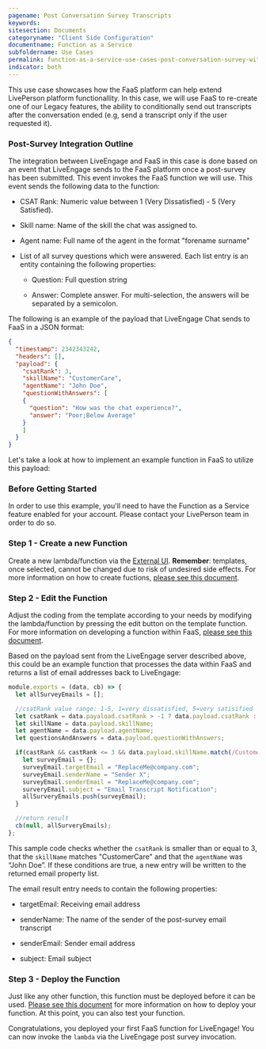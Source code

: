 ```yaml
---
pagename: Post Conversation Survey Transcripts
keywords:
sitesection: Documents
categoryname: "Client Side Configuration"
documentname: Function as a Service
subfoldername: Use Cases
permalink: function-as-a-service-use-cases-post-conversation-survey-with-faas.html
indicator: both
---
```


This use case showcases how the FaaS platform can help extend LivePerson platform functionallity. In this case, we will use FaaS to re-create one of our Legacy features, the ability to conditionally send out transcripts after the conversation ended (e.g, send a transcript only if the user requested it).

### Post-Survey Integration Outline

The integration between LiveEngage and FaaS in this case is done based on an event that LiveEngage sends to the FaaS platform once a post-survey has been submitted. This event invokes the FaaS function we will use. This event sends the following data to the function:

* CSAT Rank: Numeric value between 1 (Very Dissatisfied) - 5 (Very Satisfied).

* Skill name: Name of the skill the chat was assigned to.

* Agent name: Full name of the agent in the format "forename surname"

* List of all survey questions which were answered. Each list entry is an entity containing the following properties:

    * Question: Full question string

    * Answer: Complete answer. For multi-selection, the answers will be separated by a semicolon.

The following is an example of the payload that LiveEngage Chat sends to FaaS in a JSON format:

```JSON
{
  "timestamp": 2342343242,
  "headers": [],
  "payload": {
    "csatRank": 3,
    "skillName": "CustomerCare",
    "agentName": "John Doe",
    "questionWithAnswers": [
    {
      "question": "How was the chat experience?",
      "answer": "Poor;Below Average"
    }
    ]
  }
}
```
Let's take a look at how to implement an example function in FaaS to utilize this payload:

### Before Getting Started

In order to use this example, you'll need to have the Function as a Service feature enabled for your account. Please contact your LivePerson team in order to do so.

### Step 1 - Create a new Function

Create a new lambda/function via the [External UI](function-as-a-service-using-the-external-ui.html). **Remember**: templates, once selected, cannot be changed due to risk of undesired side effects. For more information on how to create fuctions, [please see this document](function-as-a-service-getting-started.html).

### Step 2 - Edit the Function

Adjust the coding from the template according to your needs by modifying the lambda/function by pressing the edit button on the template function. For more information on developing a function within FaaS, [please see this document](function-as-a-service-developing-with-faas.html).

Based on the payload sent from the LiveEngage server described above, this could be an example function that processes the data within FaaS and returns a list of email addresses back to LiveEngage:

```javascript
module.exports = (data, cb) => {
  let allSurveyEmails = [];

  //csatRank value range: 1-5, 1=very dissatisfied, 5=very satisified
  let csatRank = data.payaload.csatRank > -1 ? data.payload.csatRank : null;
  let skillName = data.payload.skillName;
  let agentName = data.payload.agentName;
  let questionsAndAnswers = data.payload.questionWithAnswers;

  if(castRank && castRank <= 3 && data.payload.skillName.match(/CustomerCare/i) !== null && data.payload.agentName.match(/John Doe/i) !== null){
    let surveyEmail = {};
    surveyEmail.targetEmail = "ReplaceMe@company.com";
    surveyEmail.senderName = "Sender X";
    surveyEmail.senderEmail = "ReplaceMe@company.com";
    surveryEmail.subject = "Email Transcript Notification";
    allSurveryEmails.push(surveyEmail);
  }

  //return result
  cb(null, allSurveryEmails);
};
```

This sample code checks whether the `csatRank` is smaller than or equal to 3, that the `skillName` matches "CustomerCare" and that the `agentName` was “John Doe”. If these conditions are true, a new entry will be written to the returned email property list.

The email result entry needs to contain the following properties:

* targetEmail: Receiving email address

* senderName: The name of the sender of the post-survey email transcript

* senderEmail: Sender email address

* subject: Email subject

### Step 3 - Deploy the Function

Just like any other function, this function must be deployed before it can be used. [Please see this document](function-as-a-service-deploying-functions.html) for more information on how to deploy your function. At this point, you can also test your function.

Congratulations, you deployed your first FaaS function for LiveEngage! You can now invoke the `lambda` via the LiveEngage post survey invocation.
